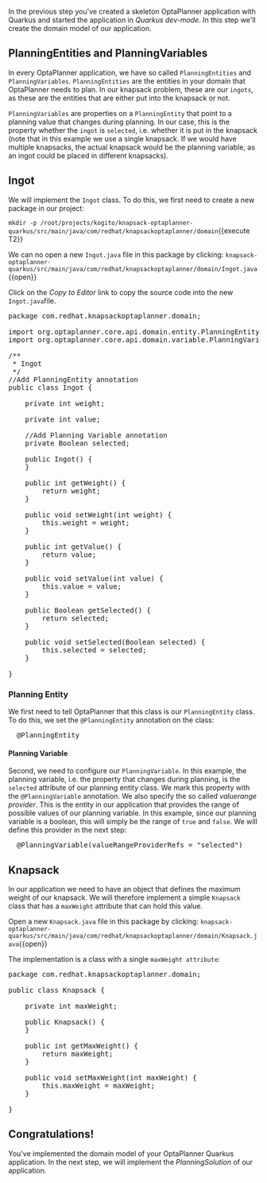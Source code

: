 In the previous step you've created a skeleton OptaPlanner application with Quarkus and started the application in _Quarkus dev-mode_. In this step we'll create the domain model of our application.

## PlanningEntities and PlanningVariables

In every OptaPlanner application, we have so called `PlanningEntities` and `PlanningVariables`. `PlanningEntities` are the entities in your domain that OptaPlanner needs to plan. In our knapsack problem, these are our `ingots`, as these are the entities that are either put into the knapsack or not.

`PlanningVariables` are properties on a `PlanningEntity` that point to a planning value that changes during planning. In our case, this is the property whether the `ingot` is `selected`, i.e. whether it is put in the knapsack (note that in this example we use a single knapsack. If we would have multiple knapsacks, the actual knapsack would be the planning variable, as an ingot could be placed in different knapsacks).

## Ingot

We will implement the `Ingot` class. To do this, we first need to create a new package in our project:

`mkdir -p /root/projects/kogito/knapsack-optaplanner-quarkus/src/main/java/com/redhat/knapsackoptaplanner/domain`{{execute T2}}

We can no open a new `Ingot.java` file in this package by clicking: `knapsack-optaplanner-quarkus/src/main/java/com/redhat/knapsackoptaplanner/domain/Ingot.java`{{open}}

Click on the _Copy to Editor_ link to copy the source code into the new `Ingot.java`file.

<pre class="file" data-filename="./knapsack-optaplanner-quarkus/src/main/java/com/redhat/knapsackoptaplanner/domain/Ingot.java" data-target="replace">
package com.redhat.knapsackoptaplanner.domain;

import org.optaplanner.core.api.domain.entity.PlanningEntity;
import org.optaplanner.core.api.domain.variable.PlanningVariable;

/**
 * Ingot
 */
//Add PlanningEntity annotation
public class Ingot {

    private int weight;

    private int value;

    //Add Planning Variable annotation
    private Boolean selected;

    public Ingot() {
    }

    public int getWeight() {
        return weight;
    }

    public void setWeight(int weight) {
        this.weight = weight;
    }

    public int getValue() {
        return value;
    }

    public void setValue(int value) {
        this.value = value;
    }

    public Boolean getSelected() {
        return selected;
    }

    public void setSelected(Boolean selected) {
        this.selected = selected;
    }

}
</pre>

### Planning Entity

We first need to tell OptaPlanner that this class is our `PlanningEntity` class. To do this, we set the `@PlanningEntity` annotation on the class:
<pre class="file" data-filename="./knapsack-optaplanner-quarkus/src/main/java/com/redhat/knapsackoptaplanner/domain/Ingot.java" data-target="insert" data-marker="//PlanningEntity annotation">
  @PlanningEntity
</pre>

#### Planning Variable

Second, we need to configure our `PlanningVariable`. In this example, the planning variable, i.e. the property that changes during planning, is the `selected` attribute of our planning entity class. We mark this property with the `@PlanningVariable` annotation. We also specify the so called _valuerange provider_. This is the entity in our application that provides the range of possible values of our planning variable. In this example, since our planning variable is a boolean, this will simply be the range of `true` and `false`. We will define this provider in the next step:

<pre class="file" data-filename="./knapsack-optaplanner-quarkus/src/main/java/com/redhat/knapsackoptaplanner/domain/Ingot.java" data-target="insert" data-marker="//PlanningEntity annotation">
  @PlanningVariable(valueRangeProviderRefs = "selected")
</pre>

## Knapsack

In our application we need to have an object that defines the maximum weight of our knapsack. We will therefore implement a simple `Knapsack` class that has a `maxWeight` attribute that can hold this value.

Open a new `Knapsack.java` file in this package by clicking: `knapsack-optaplanner-quarkus/src/main/java/com/redhat/knapsackoptaplanner/domain/Knapsack.java`{{open}}

The implementation is a class with a single `maxWeight attribute`:

<pre class="file" data-filename="./knapsack-optaplanner-quarkus/src/main/java/com/redhat/knapsackoptaplanner/domain/Knapsack.java" data-target="replace">
package com.redhat.knapsackoptaplanner.domain;

public class Knapsack {

    private int maxWeight;

    public Knapsack() {
    }

    public int getMaxWeight() {
        return maxWeight;
    }

    public void setMaxWeight(int maxWeight) {
        this.maxWeight = maxWeight;
    }

}
</pre>

## Congratulations!

You've implemented the domain model of your OptaPlanner Quarkus application. In the next step, we will implement the _PlanningSolution_ of our application.
